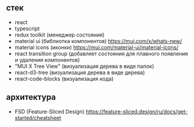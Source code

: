## стек

-   react
-   typescript
-   redux toolkit (менеджер состояния)
-   material ui (библиоткa компонентов) https://mui.com/x/whats-new/
-   material icons (иконки) https://mui.com/material-ui/material-icons/
-   react transition group (добавляет состояния для плавного появления и удаления компонентов)
-   "MUI X Tree View" (визуализация дерева в виде папок)
-   react-d3-tree (визуализация дерева в виде дерева)
-   react-code-blocks (визуализация кода)

## архитектура

-   FSD (Feature-Sliced Design) https://feature-sliced.design/ru/docs/get-started/cheatsheet
